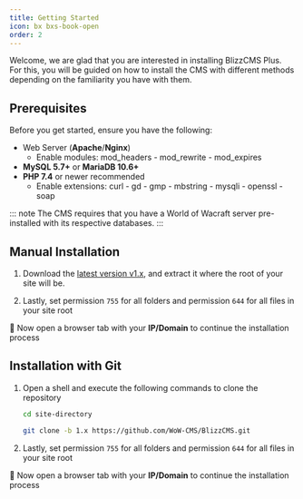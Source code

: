 ```yaml
---
title: Getting Started
icon: bx bxs-book-open
order: 2
---
```


Welcome, we are glad that you are interested in installing BlizzCMS Plus. For this, you will be guided on how to install the CMS with different methods depending on the familiarity you have with them.

## Prerequisites

Before you get started, ensure you have the following:

- Web Server (**Apache**/**Nginx**)
    - Enable modules: mod_headers - mod_rewrite - mod_expires
- **MySQL 5.7+** or **MariaDB 10.6+**
- **PHP 7.4** or newer recommended
    - Enable extensions: curl - gd - gmp - mbstring - mysqli - openssl - soap

::: note
The CMS requires that you have a World of Wacraft server pre-installed with its respective databases.
:::

## Manual Installation

1. Download the [latest version v1.x](https://github.com/WoW-CMS/BlizzCMS/releases), and extract it where the root of your site will be.

2. Lastly, set permission `755` for all folders and permission `644` for all files in your site root

:tada: Now open a browser tab with your **IP/Domain** to continue the installation process

## Installation with Git

1. Open a shell and execute the following commands to clone the repository

    ```bash
    cd site-directory

    git clone -b 1.x https://github.com/WoW-CMS/BlizzCMS.git
    ```

2. Lastly, set permission `755` for all folders and permission `644` for all files in your site root

:tada: Now open a browser tab with your **IP/Domain** to continue the installation process
